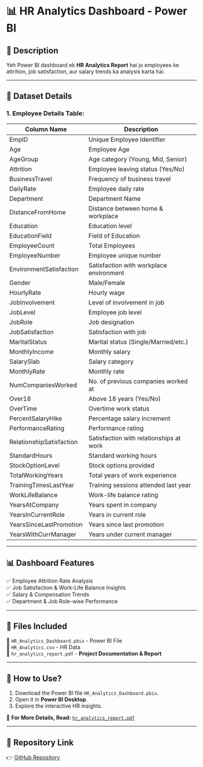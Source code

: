 # 📊 HR Analytics Dashboard - Power BI  

## 📖 Description  
Yeh Power BI dashboard ek **HR Analytics Report** hai jo employees ke attrition, job satisfaction, aur salary trends ka analysis karta hai.  

---

## 📂 Dataset Details  

### **1. Employee Details Table:**  
| Column Name               | Description                              |
|---------------------------|------------------------------------------|
| EmpID                     | Unique Employee Identifier               |
| Age                       | Employee Age                             |
| AgeGroup                  | Age category (Young, Mid, Senior)       |
| Attrition                 | Employee leaving status (Yes/No)        |
| BusinessTravel            | Frequency of business travel            |
| DailyRate                 | Employee daily rate                     |
| Department                | Department Name                         |
| DistanceFromHome          | Distance between home & workplace       |
| Education                 | Education level                         |
| EducationField            | Field of Education                      |
| EmployeeCount             | Total Employees                         |
| EmployeeNumber            | Employee unique number                  |
| EnvironmentSatisfaction   | Satisfaction with workplace environment |
| Gender                    | Male/Female                             |
| HourlyRate                | Hourly wage                             |
| JobInvolvement            | Level of involvement in job             |
| JobLevel                  | Employee job level                      |
| JobRole                   | Job designation                         |
| JobSatisfaction           | Satisfaction with job                   |
| MaritalStatus             | Marital status (Single/Married/etc.)    |
| MonthlyIncome             | Monthly salary                          |
| SalarySlab                | Salary category                         |
| MonthlyRate               | Monthly rate                            |
| NumCompaniesWorked        | No. of previous companies worked at     |
| Over18                    | Above 18 years (Yes/No)                 |
| OverTime                  | Overtime work status                    |
| PercentSalaryHike         | Percentage salary increment             |
| PerformanceRating         | Performance rating                      |
| RelationshipSatisfaction  | Satisfaction with relationships at work |
| StandardHours             | Standard working hours                  |
| StockOptionLevel          | Stock options provided                  |
| TotalWorkingYears         | Total years of work experience          |
| TrainingTimesLastYear     | Training sessions attended last year    |
| WorkLifeBalance           | Work-life balance rating                |
| YearsAtCompany            | Years spent in company                  |
| YearsInCurrentRole        | Years in current role                   |
| YearsSinceLastPromotion   | Years since last promotion              |
| YearsWithCurrManager      | Years under current manager             |

---

## 📊 Dashboard Features  
✅ Employee Attrition Rate Analysis  
✅ Job Satisfaction & Work-Life Balance Insights  
✅ Salary & Compensation Trends  
✅ Department & Job Role-wise Performance  

---

## 📎 Files Included  
📁 `HR_Analytics_Dashboard.pbix` - Power BI File  
📁 `HR_Analytics.csv` - HR Data  
📁 `hr_analytics_report.pdf` - **Project Documentation & Report**  

---

## 📌 How to Use?  
1. Download the Power BI file `HR_Analytics_Dashboard.pbix`.  
2. Open it in **Power BI Desktop**.  
3. Explore the interactive HR insights.  

📄 **For More Details, Read:** [`hr_analytics_report.pdf`](hr_analytics_report.pdf)  

---

## 🔗 Repository Link  
👉 [GitHub Repository](your-repo-link-here)  
